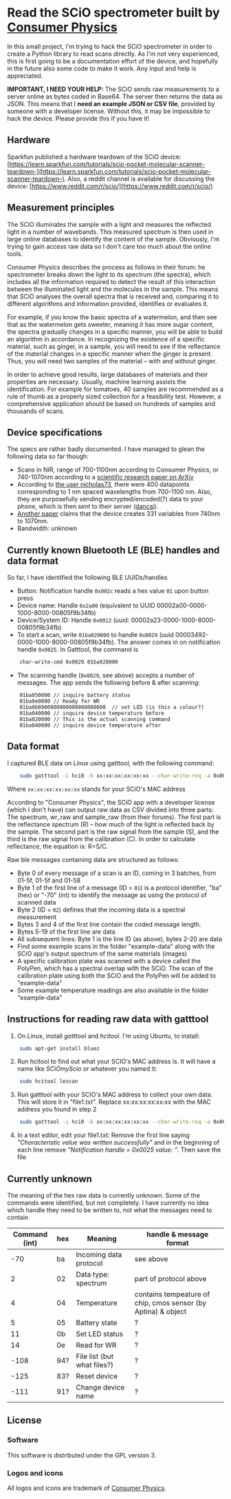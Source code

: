 # Read the SCiO spectrometer built by [Consumer Physics](https://www.consumerphysics.com/)

In this small project, I'm trying to hack the SCiO spectrometer in order to create a Python library to read scans directly. As I'm not very experienced, this is first going to be a documentation effort of the device, and hopefully in the future also some code to make it work. Any input and help is appreciated.

**IMPORTANT, I NEED YOUR HELP:** The SCiO sends raw measurements to a server online as bytes coded in Base64. The server then returns the data as JSON. This means that I **need an example JSON or CSV file**, provided by someone with a developer license. Without this, it may be impossible to hack the device. Please provide this if you have it!

## Hardware

Sparkfun published a hardware teardown of the SCiO device: [https://learn.sparkfun.com/tutorials/scio-pocket-molecular-scanner-teardown-](https://learn.sparkfun.com/tutorials/scio-pocket-molecular-scanner-teardown-). Also, a reddit channel is available for discussing the device: [https://www.reddit.com/r/scio/](https://www.reddit.com/r/scio/)

## Measurement principles
The SCiO illuminates the sample with a light and measures the reflected light in a number of wavebands. This measured spectrum is then used in large online databases to identify the content of the sample. Obviously, I'm trying to gain access raw data so I don't care too much about the online tools. 

Consumer Physics describes the process as follows in their forum: he spectrometer breaks down the light to its spectrum (the spectra), which includes all the information required to detect the result of this interaction between the illuminated light and the molecules in the sample. This means that SCiO analyses the overall spectra that is received and, comparing it to different algorithms and information provided, identifies or evaluates it.

For example, if you know the basic spectra of a watermelon, and then see that as the watermelon gets sweeter, meaning it has more sugar content, the spectra gradually changes in a specific manner, you will be able to build an algorithm in accordance. In recognizing the existence of a specific material, such as ginger, in a sample, you will need to see if the reflectance of the material changes in a specific manner when the ginger is present.  Thus, you will need two samples of the material – with and without ginger.

In order to achieve good results, large databases of materials and their properties are necessary. Usually, machine learning assists the identification. For example for tomatoes, 40 samples are recommended as a rule of thumb as a properly sized collection for a feasibility test. However, a comprehensive application should be based on hundreds of samples and thousands of scans.

## Device specifications
The specs are rather badly documented. I have managed to glean the following data so far though:
* Scans in NIR, range of 700-1100nm according to Consumer Physics, or 740-1070nm according to a [scientific research paper on ArXiv](https://arxiv.org/pdf/1805.04051.pdf)
* According to [the user nicholas73](https://news.ycombinator.com/item?id=13939068), there were 400 datapoints corresponding to 1 nm spaced wavelengths from 700-1100 nm. Also, they are purposefully sending encrypted/encoded(?) data to your phone, which is then sent to their server ([dancsi](https://news.ycombinator.com/item?id=13941019)).
* [Another paper](https://www.ncbi.nlm.nih.gov/pmc/articles/PMC5862431/) claims that the device creates 331 variables from 740nm to 1070nm.
* Bandwidth: unknown

## Currently known Bluetooth LE (BLE) handles and data format
So far, I have identified the following BLE UUIDs/handles
* Button: Notification handle `0x002c` reads a hex value `01` upon button press
* Device name: Handle `0x2a00` (equivalent to UUID 00002a00-0000-1000-8000-00805f9b34fb)
* Device/System ID: Handle `0x0012` (uuid: 00002a23-0000-1000-8000-00805f9b34fb)
* To start a scan, write `01ba020000` to handle `0x0029` (uuid 00003492-0000-1000-8000-00805f9b34fb). The answer comes in on notification handle `0x0025`. In Gatttool, the command is

```bash
    char-write-cmd 0x0029 01ba020000
```
	
* The scanning handle (`0x0029`, see above) accepts a number of messages. The app sends the following before & after scanning:

```
    01ba050000 // inquire battery status
    01ba0e0000 // Ready for WR
    01ba0b0900000000000000000000  // set LED (is this a colour?)
    01ba040000 // inquire device temperature before
    01ba020000 // This is the actual scanning command
    01ba040000 // inquire device temperature after
```

## Data format
I captured BLE data on Linux using gatttool, with the following command:

```bash
    sudo gatttool -i hci0 -b xx:xx:xx:xx:xx:xx --char-write-req -a 0x0029 -n 01ba020000 --listen > file1.txt
```

Where `xx:xx:xx:xx:xx:xx` stands for your SCiO's MAC address

According to "Consumer Physics", the SCiO app with a developer license (which I don't have) can output raw data as CSV divided into three parts: The spectrum, wr_raw and sample_raw (from their forums). The first part is the reflectance spectrum (R) – how much of the light is reflected back by the sample. The second part is the raw signal from the sample (S), and the third is the raw signal from the calibration (C). In order to calculate reflectance, the equation is: R=S/C.

Raw ble messages containing data are structured as follows:
* Byte 0 of every message of a scan is an ID, coming in 3 batches, from 01-5f, 01-5f and 01-58
* Byte 1 of the first line of a message (ID = `01`) is a protocol identifier, "ba" (hex) or "-70" (int) to identify the message as using the protocol of scanned data
* Byte 2 (ID = `02`) defines that the incoming data is a spectral measurement
* Bytes 3 and 4 of the first line contain the coded message length.
* Bytes 5-19 of the first line are data
* All subsequent lines: Byte 1 is the line ID (as above), bytes 2-20 are data
* Find some example scans in the folder "example-data" along with the SCiO app's output spectrum of the same materials (images)
* A specific calibration plate was scanned with a device called the PolyPen, which has a spectral overlap with the SCiO. The scan of the calibration plate using both the SCiO and the PolyPen will be added to "example-data"
* Some example temperature readings are also available in the folder "example-data"

## Instructions for reading raw data with gatttool

1. On Linux, install _gatttool_ and _hcitool_. I'm using Ubuntu, to install:

```bash
    sudo apt-get install bluez
```

2. Run hcitool to find out what your SCIO's MAC address is. It will have a name like _SCiOmyScio_ or whatever you named it:

```bash
    sudo hcitool lescan
```

3. Run gatttool with your SCIO's MAC address to collect your own data. This will store it in "file1.txt". Replace xx:xx:xx:xx:xx:xx with the MAC address you found in step 2

```bash
    sudo gatttool -i hci0 -b xx:xx:xx:xx:xx:xx --char-write-req -a 0x0029 -n 01ba020000 --listen > file1.txt
```

4. In a text editor, edit your file1.txt: Remove the first line saying _"Characteristic value was written successfully"_ and in the beginning of each line remove _"Notification handle = 0x0025 value: "_. Then save the file

## Currently unknown
The meaning of the hex raw data is currently unknown. Some of the commands were identified, but not completely. I have currently no idea which handle they need to be written to, not what the messages need to contain

| Command (int) | hex | Meaning                | handle & message format |
| ------------- |-----| -----------------------|-----------------|
| -70           | ba  | Incoming data protocol | see above |
| 2             | 02  | Data type: spectrum    | part of protocol above |
| 4             | 04  | Temperature     | contains tempeature of chip, cmos sensor (by Aptina) & object |
| 5             | 05  | Battery state          | ? |
| 11            | 0b  | Set LED status         | ? |
| 14            | 0e  | Read for WR            | ? |
| -108          | 94? | File list (but what files?) | ? |
| -125          | 83? | Reset device           | ? |
| -111          | 91? | Change device name     | ? |


## License

### Software

This software is distributed under the GPL version 3.

### Logos and icons

All logos and icons are trademark of [Consumer Physics](https://www.consumerphysics.com/).
